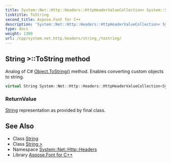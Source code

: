 ```yaml
---
title: System::Net::Http::Headers::HttpHeaderValueCollection< System::String >::ToString method
linktitle: ToString
second_title: Aspose.Font for C++
description: 'System::Net::Http::Headers::HttpHeaderValueCollection< System::String >::ToString method. Analog of C# Object.ToString() method. Enables converting custom objects to string in C++.'
type: docs
weight: 1300
url: /cpp/system.net.http.headers/string_/tostring/
---
```

## String >::ToString method


Analog of C# [Object.ToString()](../../../system/object/tostring/) method. Enables converting custom objects to string.

```cpp
virtual String System::Net::Http::Headers::HttpHeaderValueCollection<System::String>::ToString() const override
```


### ReturnValue

[String](../../../system/string/) representation as provided by final class.

## See Also

* Class [String](../../../system/string/)
* Class [String >](../)
* Namespace [System::Net::Http::Headers](../../)
* Library [Aspose.Font for C++](../../../)
